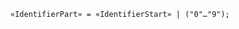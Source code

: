 <!-- This file is generated automatically by infrastructure scripts. Please don't edit by hand. -->

```{ .ebnf .slang-ebnf #IdentifierPart }
«IdentifierPart» = «IdentifierStart» | ("0"…"9");
```
